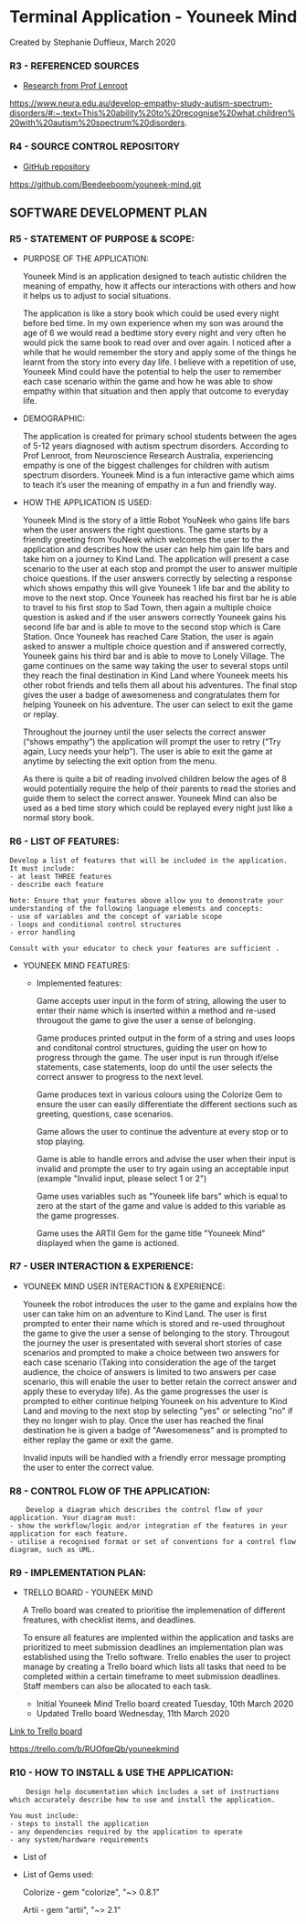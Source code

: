 # Terminal Application - Youneek Mind
Created by Stephanie Duffieux, March 2020

### R3 - REFERENCED SOURCES

* [Research from Prof Lenroot](https://www.neura.edu.au/develop-empathy-study-autism-spectrum-disorders/#:~:text=This%20ability%20to%20recognise%20what,children%20with%20autism%20spectrum%20disorders.)

https://www.neura.edu.au/develop-empathy-study-autism-spectrum-disorders/#:~:text=This%20ability%20to%20recognise%20what,children%20with%20autism%20spectrum%20disorders.

### R4 - SOURCE CONTROL REPOSITORY
* [GitHub repository](https://github.com/Beedeeboom/youneek-mind.git)

https://github.com/Beedeeboom/youneek-mind.git

## SOFTWARE DEVELOPMENT PLAN

### R5 - STATEMENT OF PURPOSE & SCOPE:


* PURPOSE OF THE APPLICATION: 

    Youneek Mind is an application designed to teach autistic children the meaning of empathy, how it affects our interactions with others and how it helps us to adjust to social situations. 

    The application is like a story book which could be used every night before bed time. In my own experience when my son was around the age of 6 we would read a bedtime story every night and very often he would pick the same book to read over and over again. I noticed after a while that he would remember the story and apply some of the things he learnt from the story into every day life. I believe with a repetition of use, Youneek Mind could have the potential to help the user to remember each case scenario within the game and how he was able to show empathy within that situation and then apply that outcome to everyday life. 

* DEMOGRAPHIC: 

    The application is created for primary school students between the ages of 5-12 years diagnosed with autism spectrum disorders. According to Prof Lenroot, from Neuroscience Research Australia, experiencing empathy is one of the biggest challenges for children with autism spectrum disorders. Youneek Mind is a fun interactive game which aims to teach it’s user the meaning of empathy in a fun and friendly way.

* HOW THE APPLICATION IS USED:

    Youneek Mind is the story of a little Robot YouNeek who gains life bars when the user answers the right questions. The game starts by a friendly greeting from YouNeek which welcomes the user to the application and describes how the user can help him gain life bars and take him on a journey to Kind Land. The application will present a case scenario to the user at each stop and prompt the user to answer multiple choice questions. If the user answers correctly by selecting a response which shows empathy this will give Youneek 1 life bar and the ability to move to the next stop. Once Youneek has reached his first bar he is able to travel to his first stop to Sad Town, then again a multiple choice question is asked and if the user answers correctly Youneek gains his second life bar and is able to move to the second stop which is Care Station. Once Youneek has reached Care Station, the user is again asked to answer a multiple choice question and if answered correctly, Youneek gains his third bar and is able to move to Lonely Village. The game continues on the same way taking the user to several stops until they reach the final destination in Kind Land where Youneek meets his other robot friends and tells them all about his adventures. The final stop gives the user a badge of awesomeness and congratulates them for helping Youneek on his adventure. The user can select to exit the game or replay.

    Throughout the journey until the user selects the correct answer (“shows empathy”) the application will prompt the user to retry (“Try again, Lucy needs your help”). The user is able to exit the game at anytime by selecting the exit option from the menu.

    As there is quite a bit of reading involved children below the ages of 8 would potentially require the help of their parents to read the stories and guide them to select the correct answer. Youneek Mind can also be used as a bed time story which could be replayed every night just like a normal story book. 
 

### R6 - LIST OF FEATURES:


    Develop a list of features that will be included in the application. It must include:
    - at least THREE features
    - describe each feature

    Note: Ensure that your features above allow you to demonstrate your understanding of the following language elements and concepts:
    - use of variables and the concept of variable scope
    - loops and conditional control structures
    - error handling

    Consult with your educator to check your features are sufficient .

* YOUNEEK MIND FEATURES:

    - Implemented features:

        Game accepts user input in the form of string, allowing the user to enter their name which is inserted within a method and re-used througout the game to give the user a sense of belonging.

        Game produces printed output in the form of a string and uses loops and conditonal control structures, guiding the user on how to progress through the game.
        The user input is run through if/else statements, case statements, loop do until the user selects the correct answer to progress to the next level.

        Game produces text in various colours using the Colorize Gem to ensure the user can easily differentiate the different sections such as greeting, questions, case scenarios.

        Game allows the user to continue the adventure at every stop or to stop playing.

        Game is able to handle errors and advise the user when their input is invalid and prompte the user to try again using an acceptable input (example "Invalid input, please select 1 or 2")

        Game uses variables such as "Youneek life bars" which is equal to zero at the start of the game and value is added to this variable as the game progresses.

        Game uses the ARTII Gem for the game title "Youneek Mind" displayed when the game is actioned.


### R7 - USER INTERACTION & EXPERIENCE:

* YOUNEEK MIND USER INTERACTION & EXPERIENCE:
    
    Youneek the robot introduces the user to the game and explains how the user can take him on an adventure to Kind Land. The user is first prompted to enter their name which is stored and re-used throughout the game to give the user a sense of belonging to the story. Througout the journey the user is presentated with several short stories of case scenarios and prompted to make a choice between two answers for each case scenario (Taking into consideration the age of the target audience, the choice of answers is limited to two answers per case scenario, this will enable the user to better retain the correct answer and apply these to everyday life). As the game progresses the user is prompted to either continue helping Youneek on his adventure to Kind Land and moving to the next stop by selecting "yes" or selecting "no" if they no longer wish to play. Once the user has reached the final destination he is given a badge of "Awesomeness" and is prompted to either replay the game or exit the game.

    Invalid inputs will be handled with a friendly error message prompting the user to enter the correct value.


### R8 - CONTROL FLOW OF THE APPLICATION:

        Develop a diagram which describes the control flow of your application. Your diagram must:
    - show the workflow/logic and/or integration of the features in your application for each feature.
    - utilise a recognised format or set of conventions for a control flow diagram, such as UML.

### R9 - IMPLEMENTATION PLAN:

* TRELLO BOARD - YOUNEEK MIND  

    A Trello board was created to prioritise the implemenation of different freatures, with checklist items, and deadlines.

    To ensure all features are implented within the application and tasks are prioritized to meet submission deadlines an implementation plan was established using the Trello software. Trello enables the user to project manage by creating a Trello board which lists all tasks that need to be completed within a certain timeframe to meet submission deadlines. Staff members can also be allocated to each task.  

    - Initial Youneek Mind Trello board created Tuesday, 10th March 2020
    - Updated Trello board Wednesday, 11th March 2020

[Link to Trello board](https://trello.com/b/RUOfqeQb/youneekmind)

https://trello.com/b/RUOfqeQb/youneekmind


### R10 - HOW TO INSTALL & USE THE APPLICATION:

        Design help documentation which includes a set of instructions which accurately describe how to use and install the application.

    You must include:
    - steps to install the application
    - any dependencies required by the application to operate
    - any system/hardware requirements

* List of 
        
* List of Gems used:

    Colorize - gem "colorize", "~> 0.8.1"

    Artii - gem "artii", "~> 2.1"
    